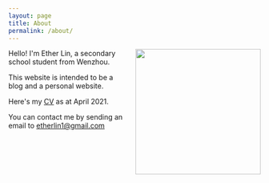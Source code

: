 ```yaml
---
layout: page
title: About
permalink: /about/
---
```


<img style = "padding-left: 10px;" align="right" src="{{site.url}}/download/profile.webp" width='250' >

Hello! I'm Ether Lin, a secondary school student from Wenzhou. 

This website is intended to be a blog and a personal website.

Here's my [CV]({{site.url}}/download/CV.pdf) as at April 2021. 

You can contact me by sending an email to <etherlin1@gmail.com>


